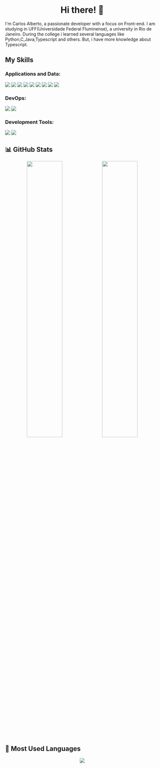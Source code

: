 <h1 align="center">Hi there! 👋</h1>

<p>I'm Carlos Alberto, a passionate developer with a focus on Front-end. I am studying in UFF(Universidade Federal Fluminense), a university in Rio de Janeiro.
During the college i learned several languages like Python,C,Java,Typescript and others. But, i have more knowledge about Typescript.
</p>


</p>

## My Skills

### Applications and Data:
<p>
  <img src="https://img.shields.io/badge/Python-3776AB?style=for-the-badge&logo=python&logoColor=white"/>
  <img src="https://img.shields.io/badge/C-00599C?style=for-the-badge&logo=c&logoColor=white"/>
  <img src="https://img.shields.io/badge/Java-007396?style=for-the-badge&logo=java&logoColor=white"/>
  <img src="https://img.shields.io/badge/HTML5-E34F26?style=for-the-badge&logo=html5&logoColor=white"/>
  <img src="https://img.shields.io/badge/CSS3-1572B6?style=for-the-badge&logo=css3&logoColor=white"/>
  <img src="https://img.shields.io/badge/React-20232A?style=for-the-badge&logo=react&logoColor=61DAFB"/>
  <img src="https://img.shields.io/badge/JavaScript-F7DF1E?style=for-the-badge&logo=javascript&logoColor=black"/>
  <img src="https://img.shields.io/badge/Node.js-339933?style=for-the-badge&logo=node.js&logoColor=white"/>
  <img src="https://img.shields.io/badge/Prisma-2D3748?style=for-the-badge&logo=prisma&logoColor=white"/>
</p>

### DevOps:
<p>
  <img src="https://img.shields.io/badge/Git-F05032?style=for-the-badge&logo=git&logoColor=white"/>
  <img src="https://img.shields.io/badge/GitHub-181717?style=for-the-badge&logo=github&logoColor=white"/>
</p>

### Development Tools:
<p>
  <img src="https://img.shields.io/badge/VS%20Code-007ACC?style=for-the-badge&logo=visual-studio-code&logoColor=white"/>
  <img src="https://img.shields.io/badge/PyCharm-000000?style=for-the-badge&logo=pycharm&logoColor=white"/>
</p>


## 📊 GitHub Stats

<p align="center">
  <img width="48%" src="https://github-readme-stats.vercel.app/api?username=carlosjr04&show_icons=true&theme=dracula" />
  <img width="48%" src="https://github-readme-streak-stats.herokuapp.com/?user=carlosjr04&theme=dracula" />
</p>

## 📌 Most Used Languages

<p align="center">
  <img src="https://github-readme-stats.vercel.app/api/top-langs/?username=AyrtonSur&layout=compact&langs_count=10&theme=dracula" />
</p>

<!---
- 👋 Hi, I’m @carlosjr04
- 👀 I’m interested in ...
- 🌱 I’m currently learning ...
- 💞️ I’m looking to collaborate on ...
- 📫 How to reach me ...
- 😄 Pronouns: ...
- ⚡ Fun fact: ...


carlosjr04/carlosjr04 is a ✨ special ✨ repository because its `README.md` (this file) appears on your GitHub profile.
You can click the Preview link to take a look at your changes.
--->
